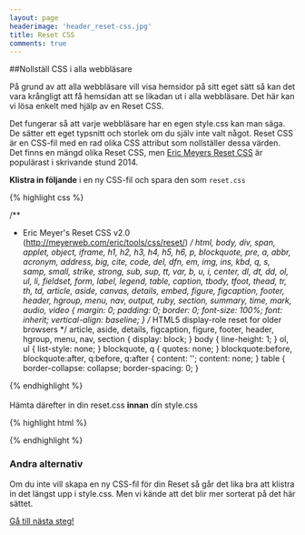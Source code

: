 ```yaml
---
layout: page
headerimage: 'header_reset-css.jpg'
title: Reset CSS
comments: true
---
```



##Nollställ CSS i alla webbläsare

<p class="preamble">På grund av att alla webbläsare vill visa hemsidor på sitt eget sätt så kan det vara krångligt att få hemsidan att se likadan ut i alla webbläsare. Det här kan vi lösa enkelt med hjälp av en Reset CSS.</p>

Det fungerar så att varje webbläsare har en egen style.css kan man säga. De sätter ett eget typsnitt och storlek om du själv inte valt något. Reset CSS är en CSS-fil med en rad olika CSS attribut som nollställer dessa värden.  
Det finns en mängd olika Reset CSS, men <a href="http://meyerweb.com/eric/tools/css/reset/" target="_blank" alt="Eric Mayer Reset CSS">Eric Meyers Reset CSS</a> är populärast i skrivande stund 2014.  

<strong>Klistra in följande</strong> i en ny CSS-fil och spara den som ``reset.css``

{% highlight css %}

/**
 * Eric Meyer's Reset CSS v2.0 (http://meyerweb.com/eric/tools/css/reset/)
 */
html, body, div, span, applet, object, iframe,
h1, h2, h3, h4, h5, h6, p, blockquote, pre,
a, abbr, acronym, address, big, cite, code,
del, dfn, em, img, ins, kbd, q, s, samp,
small, strike, strong, sub, sup, tt, var,
b, u, i, center,
dl, dt, dd, ol, ul, li,
fieldset, form, label, legend,
table, caption, tbody, tfoot, thead, tr, th, td,
article, aside, canvas, details, embed, 
figure, figcaption, footer, header, hgroup, 
menu, nav, output, ruby, section, summary,
time, mark, audio, video {
	margin: 0;
	padding: 0;
	border: 0;
	font-size: 100%;
	font: inherit;
	vertical-align: baseline;
}
/* HTML5 display-role reset for older browsers */
article, aside, details, figcaption, figure, 
footer, header, hgroup, menu, nav, section {
	display: block;
}
body {
	line-height: 1;
}
ol, ul {
	list-style: none;
}
blockquote, q {
	quotes: none;
}
blockquote:before, blockquote:after,
q:before, q:after {
	content: '';
	content: none;
}
table {
	border-collapse: collapse;
	border-spacing: 0;
}

{% endhighlight %}  
<br/>
Hämta därefter in din reset.css <strong>innan</strong> din style.css

{% highlight html %}

<link rel="stylesheet" href="assets/reset.css">
<link rel="stylesheet" href="assets/style.css">

{% endhighlight %}

<div class="note box full-width">
  <h3>Andra alternativ</h3>
  <p>Om du inte vill skapa en ny CSS-fil för din Reset så går det lika bra att klistra in det längst upp i style.css. Men vi kände att det blir mer sorterat på det här sättet.</p>
</div>


<a class="btn btn-next" href="{{ site.url }}#">Gå till nästa steg!</a>
